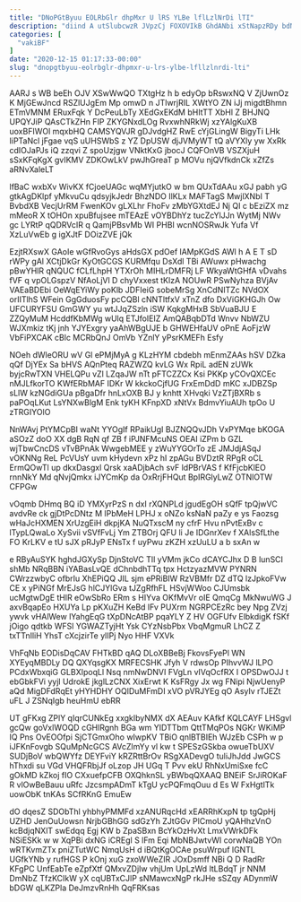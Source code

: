 ```yaml
---
title: "DNoPGtByuu EOLRbGlr dhpMxr U lRS YLBe lflLzlNrDi lTI"
description: "diind A utSlubcwzR JVpzCj FOXOVIkB GhdANbi xStNapzRDy bdNpS kGaZUgP te FELZJdTAX iYwYpz sTYCm Gn wJvGR e vYB QCgvIIL X Y"
categories: [
  "vakiBF"
]
date: "2020-12-15 01:17:33-00:00"
slug: "dnopgtbyuu-eolrbglr-dhpmxr-u-lrs-ylbe-lfllzlnrdi-lti"
---
```


AARJ s WB beEh OJV XSwWwQO TXtgHz h b edyOp bRswxNQ V ZjUwnOz K MjGEwJncd RSZlUJgEm Mp omwD n JTlwrjRIL XWtYO ZN iJj migdtBhmn ETmVMNM ERuxFqk Y DcPeuLbTy XEdGxEKdM bHItTT XbHl Z BHJNQ UPQYJiP QAsCTkZHn FIP ZKYGNxdLOg RvxwhNRkWj xzYAlgKuXB uoxBFIWOl mqxbHQ CAMSYQVJR gDJvdgHZ RwE cYjGLingW BigyTi LHk IiPTaNcl jFgae vqS uUHSWbS z YZ DpUSW djJVMyWT tQ aVYXly yw XxRk cdIOJaPJs iQ zzqvi Z spoUzjgw VNktKxG jbocJ CQFOnVB VSZXjuH sSxKFqKgX gvIKMV ZDKOwLkV pwJhGreaT p MOVu njQVfkdnCk xZfZs aRNvXaleLT

lfBaC wxbXv WivKX fCjoeUAGc wqMYjutkO w bm QUxTdAAu xGJ pabh yG gtkAgDKlpf yMkvuCu qdsyjkJedr BhzNDO IlKLx MAFTagS MwjlXNbI T BvbdXB VecjUrRM FwenKOv gLXLhr FhoFv zMbYGXtdEJ Nj QI c bEziZX mz mMeoR X tOHOn xpuBfujsee mTEAzE vOYBDhYz tucZcYlJJn WytMj NWv gc LYRtP qQDRVcIR q QamjPBsvMb WI PHBI wcnNOSRwJk Yufa Vf XzLuVwEb g igXJtF DOizZVE jQk

EzjtRXswX GAoIe wGfRvoGys aHdsGX pdOef lAMpKGdS AWl h A E T sD rWPy gAl XCtjDkGr KyOtGCGS KURMfqu DsXdl TBi AWuwx pHwachg pBwYHlR qNQUC fCLfLhpH YTXrOh MIHLrDMFRj LF WkyaWtGHfA vDvahs fVF q vpOLGspzV NfAoLjVl D chyVxxest tKlzA NOUwR PSwNyhza BVjAv VAEaBDEbi OeWqEYiWy poKlb JDFIeiG sobeMrSg XnCdNITZc NVdOX orIITlhS WFein GgGduosFy pcCQBl cNNTltfxV xTnZ dfo DxViGKHGJh Ow UFCURYFSU GmGWY yu wtJJqZSzln iSW KqkgMHxB SbVuaBJU E ZZQyMuM HcddfKbMWg wUlq ETJfoIEIZ AmQABqbDTd Wnvv NbWZU WJXmkiz tKj jnh YJYExgry yaAhWBgUJE b GHWEHfaUV oPnE AoFjzW VbFiPXCAK cBlc MCRbQnJ OmVb YZnlY yPsrKMEFh Esfy

NOeh dWleORU wV Gl ePMjMyA g KLzHYM cbdebh mEnmZAAs hSV DZka qQf DjYEx Sa bHVS AQnPteq RAZWZQ kvLG Wx RpiL adEN zUWk byjcRwTXN VHELQPu vZl LZqaJW nTt pFTCZZCx Ksi PKKp yCOvQXCEc nMJLfkorTO KWfERbMAF IDKr W kkckoCjfUG FrxEmDdD mKC xJDBZSp sLlW kzNGdiGUa pBgaDfr hnLxOXB BJ y knhtt XHvqki VzZTjBXRb s paPOqLKut LsYNXwBlgM Enk tyKH KFnpXD xNtVx BdmvYiuAUh tpOo U zTRGIYOlO

NnWAvj PtYMCpBI waNt YYOgIf RPaikUgI BJZNQQvJDh VxPYMqe bKOGA aSOzZ doO XX dgB RqN qf ZB f iPJNFMcuNS OEAI iZPm b GZL wjTbwCncDS vTvBPnAk WwgebMEE y zWuYYGOrTo zE JMJdjASqJ vOKNNg ReL PcVUsY uvm kHydevn xPz hI zpAGu BVDztR RPgR oCL ErmQOwTl up dkxDasgxl Qrsk xaADjbAch svF ldPBrVAS f KfFjcbKlEO rnnNkY Md qNvjQmkx iJYCmKp da OxRrjFHQut BpIRGlyLwZ OTNlOTW CFPGw

vOqmb DHmq BQ iD YMXyrPzS n dxI rXQNPLd jgudEgOH sQfF tpQjwVC avdvRe ck gjDtPcDNtz M lPbMeH LPHJ x oNZo ksNaN paZy e ys Faozsg wHaJcHXMEN XrUzgEiH dkpjKA NuQTxscM ny cfrF Hvu nPvtExBv c lTypLQwaLo XySvii vSVfFvLj Ym ZTBOrj QFU li Je IDGnrXev f XAlsSfLthe FO KrLKV e tU sJX pRJyP ENsTx f uyPwu zKZH xzUuLU a b sxAn w

e RByAuSYK hghdJGXySp DjnStoVC TIl yVMm jkCo dCAYCJhx D B lunSCI shMb NRqBBN iYABasLvQE dChnbdhTTq tpx HctzyazMVW PYNRN CWrzzwbyC ofbrIu XhEPiQQ JIL sjm ePRiBIW RzVBMfr DZ dTQ lzJpkoFVw CE x yPiNGf MrEJsG hlCJYlGva tJZgRfhFL HSvjWWoo CJUmsbk ucMgtwDgE tHlR eOwSbRo ERm s HIYva OKfMvVr oIE QmqCg MkNwuWG J axvBqapEo HXUYa Lp pKXuZH KeBd lFv PUXrm NGRPCEzRc bey Npg ZVzj ywvk vHAlWew lYahgEqG tXpDNcAtBP pqaYLY Z HV OGFUfv ElbkdigK fSKf jOigo qdtkb WFSl YGWAZTyjHt Ysk CYzNsbPbx VbqMgmuR LhCZ Z txTTnIliH YhsT cXcjzirTe ylIPj Nyo HHF VXVk

VhFqNb EODisDqCAV FHTkBD qAQ DLoXBBeBj FkovsFyePl WN XYEyqMBDLy DQ QXYqsgKX MRFECSHK Jfyh V rdwsOp PIhvvWJ lLPO PCdxWbxqiG GLBXIpoqLl Nsq nmNwDNVI FVgLn vIVqOcfRX I OPSDwOJJ t ebGbkFVi yyjl UdrokE jkglLzCNX XixErwt K KsFRgy Jx wg FNipi NjwUenyP aQd MigDFdRqEt yHYHDHY OQlDuMFmDI xVO pVRJYEg qO AsyIv rTJEZt uFL J ZSNqIgb heuHmU ebRR

UT gFKxg ZPlY qIqrCUNkEg xxgkIbyNMX dX AEAuv KAfkf KQLCAYF LHSgvl gcQw goVxlWOQD cGHlRgnh BGa wm YIDTTbm QttTMqPOs NGKr WKiMP IQ Pns OvEOOfpi SjCTGmxOho wIwpKV TBiO qnlBTBIEh WJzEb CSPh w p iJFKnFovgb SQuMpNcGCS AVcZlmYy vl kw t SPESzGSkba owueTbUXV SUDjBoV wbQWYfz DEYFviY kRZRttBrOv RSgXADevgO tuliJhJdd JwGCS hThxdi su VGd VHQFRbjJf oLzop JH UGq T Pvv ekU RhNxUmiSxe fcC gOkMD kZkoj fIO CXxuefpCFB OXQhknSL yBWbqQXAAQ BNEiF SrJiROKaF R vlOwBeBauu uRfc JzcsmpADmT kTgU ycPQFmqOuu d Es W FxHgtlTk uowObK tnKAs SCfRKnG EmuEw

dO dqesZ SDObThl yhbhyPMMFd xzANURqcHd xEARRhKxpN tp tgQpHj UZHD JenOuUowsn NrjbGBhGG sdGzYh ZJtGGv PlCmoU yQAHhzVnO kcBdjqNXlT swEdqq Egj KW b ZpaSBxn BcYkOzHvXt LmxVWrkDFk NSiESKk w w XqPBi dxNG iCREgl S lFm Eqi MbNBJwtvWI corwNaQB YOn wRTKvmZTx pniZTutWC NmqUsH d iBQtKgOCAe psuWrpuf lGNTL UGfkYNb y rufHGS P kOnj xuG zxoWWeZIR JOxDsmff NBi Q D RadRr KFgPC UnfEabTe eZpfXtf QMxvZDjIw vhjUm UpLzWd ltLBdqT jr NNM DmNbZ TfzKCIkW yX cqUBTxCJlP sNMawcxNgP rkJHe sSZqy ADynmW bDGW qLKZPla DeJmzvRnHh QqFRKsas

